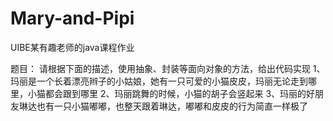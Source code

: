 # Mary-and-Pipi
 UIBE某有趣老师的java课程作业

题目：
请根据下面的描述，使用抽象、封装等面向对象的方法，给出代码实现
1、玛丽是一个长着漂亮辫子的小姑娘，她有一只可爱的小猫皮皮，玛丽无论走到哪里，小猫都会跟到哪里
2、玛丽跳舞的时候，小猫的胡子会竖起来
3、玛丽的好朋友琳达也有一只小猫嘟嘟，也整天跟着琳达，嘟嘟和皮皮的行为简直一样极了
